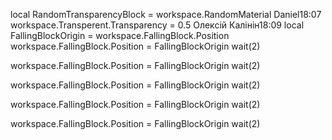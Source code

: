 local RandomTransparencyBlock = workspace.RandomMaterial
Daniel18:07
workspace.Transperent.Transparency = 0.5
Олексій Калінін18:09
local FallingBlockOrigin = workspace.FallingBlock.Position
workspace.FallingBlock.Position = FallingBlockOrigin
wait(2)

workspace.FallingBlock.Position = FallingBlockOrigin
wait(2)

workspace.FallingBlock.Position = FallingBlockOrigin
wait(2)

workspace.FallingBlock.Position = FallingBlockOrigin
wait(2)

workspace.FallingBlock.Position = FallingBlockOrigin
wait(2)
